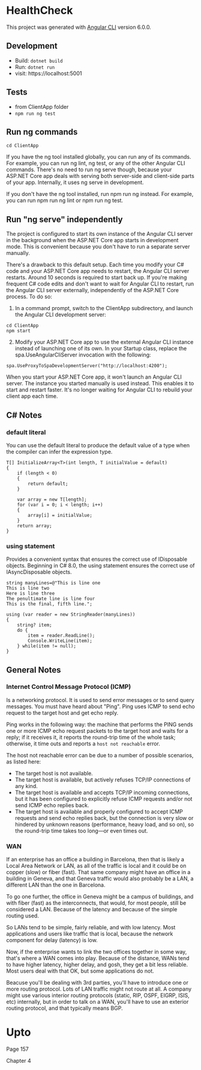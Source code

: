 # HealthCheck

This project was generated with [Angular CLI](https://github.com/angular/angular-cli) version 6.0.0.

## Development
* Build: ```dotnet build```
* Run: ```dotnet run```
* visit: https://localhost:5001

## Tests
* from ClientApp folder
* ```npm run ng test```

## Run ng commands
```cd ClientApp```

If you have the ng tool installed globally, you can run any of its commands. For example, you can run ng lint, ng test, or any of the other Angular CLI commands. There's no need to run ng serve though, because your ASP.NET Core app deals with serving both server-side and client-side parts of your app. Internally, it uses ng serve in development.

If you don't have the ng tool installed, run npm run ng instead. For example, you can run npm run ng lint or npm run ng test.

## Run "ng serve" independently
The project is configured to start its own instance of the Angular CLI server in the background when the ASP.NET Core app starts in development mode. This is convenient because you don't have to run a separate server manually.

There's a drawback to this default setup. Each time you modify your C# code and your ASP.NET Core app needs to restart, the Angular CLI server restarts. Around 10 seconds is required to start back up. If you're making frequent C# code edits and don't want to wait for Angular CLI to restart, run the Angular CLI server externally, independently of the ASP.NET Core process. To do so:

1. In a command prompt, switch to the ClientApp subdirectory, and launch the Angular CLI development server:
```
cd ClientApp
npm start
```

2. Modify your ASP.NET Core app to use the external Angular CLI instance instead of launching one of its own. In your Startup class, replace the spa.UseAngularCliServer invocation with the following:
```
spa.UseProxyToSpaDevelopmentServer("http://localhost:4200");
```

When you start your ASP.NET Core app, it won't launch an Angular CLI server. The instance you started manually is used instead. This enables it to start and restart faster. It's no longer waiting for Angular CLI to rebuild your client app each time.

## C# Notes
### default literal
You can use the default literal to produce the default value of a type when the compiler can infer the expression type.
```
T[] InitializeArray<T>(int length, T initialValue = default)
{
    if (length < 0)
    {
        return default;
    }

    var array = new T[length];
    for (var i = 0; i < length; i++)
    {
        array[i] = initialValue;
    }
    return array;
}
```

### using statement
Provides a convenient syntax that ensures the correct use of IDisposable objects. Beginning in C# 8.0, the using statement ensures the correct use of IAsyncDisposable objects.
```
string manyLines=@"This is line one
This is line two
Here is line three
The penultimate line is line four
This is the final, fifth line.";

using (var reader = new StringReader(manyLines))
{
    string? item;
    do {
        item = reader.ReadLine();
        Console.WriteLine(item);
    } while(item != null);
}
```

## General Notes
### Internet Control Message Protocol (ICMP)
Is a networking protocol.  It is used to send error messages or to send query messages. You must have heard about "Ping". Ping uses ICMP to send echo request to the target host and get echo reply.

Ping works in the following way: the machine that performs the PING sends one or more ICMP echo request packets to the target host and waits for a reply; if it receives it, it reports the round-trip time of the whole task; otherwise, it time outs and reports a ```host not reachable``` error.

The host not reachable error can be due to a number of possible scenarios, as listed here:
* The target host is not available.
* The target host is available, but actively refuses TCP/IP connections of
any kind.
* The target host is available and accepts TCP/IP incoming connections, but it has been configured to explicitly refuse ICMP requests and/or not send ICMP echo replies back.
* The target host is available and properly configured to accept ICMP requests and send echo replies back, but the connection is very slow or hindered by unknown reasons (performance, heavy load, and so on), so the round-trip time takes too long—or even times out.


### WAN
If an enterprise has an office a building in Barcelona, then that is likely a Local Area Network or LAN, as all of the traffic is local and it could be on copper (slow) or fiber (fast).  That same company might have an office in a building in Geneva, and that Geneva traffic would also probably be a LAN, a different LAN than the one in Barcelona.

To go one further, the office in Geneva might be a campus of buildings, and with fiber (fast) as the interconnects, that would, for most people, still be considered a LAN.  Because of the latency and because of the simple routing used.

So LANs tend to be simple,  fairly reliable, and with low latency.  Most applications and users like traffic that is local, because the network component for delay (latency) is low.

Now, if the enterprise wants to link the two offices together in some way, that's where a WAN comes into play.  Because of the distance, WANs
tend to have higher latency, higher delay, and gosh, they get a bit less reliable.  Most users deal with that OK, but some applications do not.

Beacuse you'll be dealing with 3rd parties, you'll have to introduce one or more routing protocol.  Lots of LAN traffic might not route at all.  A company might use various interior routing protocols (static, RIP, OSPF, EIGRP, ISIS, etc) internally, but in order to talk on a WAN, you'll have to use an exterior routing protocol, and that typically means BGP.


# Upto

Page 157

Chapter 4
